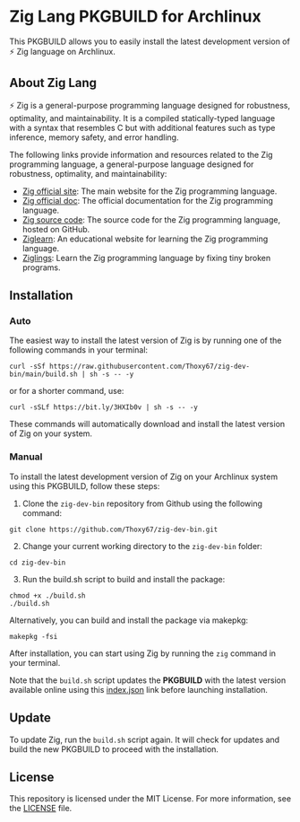 # Zig Lang PKGBUILD for Archlinux

This PKGBUILD allows you to easily install the latest development version of ⚡
Zig language on Archlinux.

## About Zig Lang

⚡ Zig is a general-purpose programming language designed for robustness,
optimality, and maintainability. It is a compiled statically-typed language with
a syntax that resembles C but with additional features such as type inference,
memory safety, and error handling.

The following links provide information and resources related to the Zig programming language,
a general-purpose language designed for robustness, optimality, and maintainability:

- [Zig official site](https://ziglang.org/): The main website for the Zig programming language.
- [Zig official doc](https://ziglang.org/documentation/master/): The official documentation for the Zig programming language.
- [Zig source code](https://github.com/ziglang/zig): The source code for the Zig programming language, hosted on GitHub.
- [Ziglearn](https://ziglearn.org/): An educational website for learning the Zig programming language.
- [Ziglings](https://github.com/ratfactor/ziglings): Learn the Zig programming language by fixing tiny broken programs. 

## Installation
### Auto

The easiest way to install the latest version of Zig is by running one of the following commands in your terminal:

```
curl -sSf https://raw.githubusercontent.com/Thoxy67/zig-dev-bin/main/build.sh | sh -s -- -y
```

or for a shorter command, use:

```
curl -sSLf https://bit.ly/3HXIb0v | sh -s -- -y
```

These commands will automatically download and install the latest version of Zig on your system.

### Manual

To install the latest development version of Zig on your Archlinux system using
this PKGBUILD, follow these steps:

1. Clone the `zig-dev-bin` repository from Github using the following command:

```
git clone https://github.com/Thoxy67/zig-dev-bin.git
```

2. Change your current working directory to the `zig-dev-bin` folder:

```
cd zig-dev-bin
```

3. Run the build.sh script to build and install the package:

```
chmod +x ./build.sh
./build.sh
```

Alternatively, you can build and install the package via makepkg:

```
makepkg -fsi
```

After installation, you can start using Zig by running the `zig` command in your
terminal.

Note that the `build.sh` script updates the **PKGBUILD** with the latest version
available online using this
[index.json](https://ziglang.org/download/index.json) link before launching
installation.

## Update

To update Zig, run the `build.sh` script again. It will check for updates and
build the new PKGBUILD to proceed with the installation.

## License

This repository is licensed under the MIT License. For more information, see the
[LICENSE](LICENSE) file.

